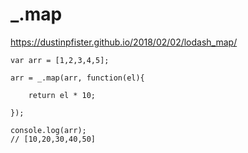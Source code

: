 # _.map
https://dustinpfister.github.io/2018/02/02/lodash_map/

```
var arr = [1,2,3,4,5];
 
arr = _.map(arr, function(el){
 
    return el * 10;
 
});
 
console.log(arr);
// [10,20,30,40,50]

```
